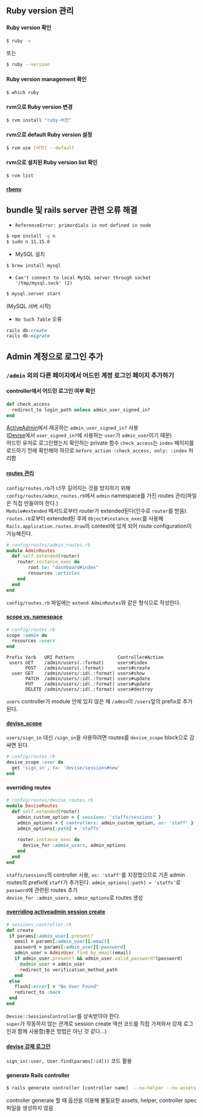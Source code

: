 ## Ruby version 관리
#### Ruby version 확인
```bash
$ ruby -v
``` 
또는
```bash
$ ruby --version
```
#### Ruby version management 확인
```bash
$ which ruby
```
#### rvm으로 Ruby version 변경
```bash
$ rvm install "ruby-버전"
```
#### rvm으로 default Ruby version 설정
```bash
$ rvm use [버전] --default
```
#### rvm으로 설치된 Ruby version list 확인
```bash
$ rvm list
```
#### [rbenv](https://github.com/rbenv/rbenv)

## bundle 및 rails server 관련 오류 해결
- `ReferenceError: primordials is not defined in node`  
```bash
$ npm install -g n
$ sudo n 11.15.0
```
- MySQL 설치  
```bash
$ brew install mysql
```
- `Can't connect to local MySQL server through socket '/tmp/mysql.sock' (2)`  
```bash
$ mysql.server start
```
(MySQL 서버 시작)
- `No Such Table` 오류  
```ruby
rails db:create
rails db:migrate
```

## Admin 계정으로 로그인 추가
### `/admin` 외의 다른 페이지에서 어드민 계정 로그인 페이지 추가하기
#### controller에서 어드민 로그인 여부 확인
```ruby
def check_access
  redirect_to login_path unless admin_user_signed_in?
end
```
[ActiveAdmin](https://github.com/activeadmin/activeadmin)에서 제공하는 `admin_user_signed_in?` 사용  
([Devise](https://github.com/plataformatec/devise)에서 `user_signed_in?`에 사용하는 `user`가 `admin_user`이기 때문)  
어드민 유저로 로그인했는지 확인하는 private 함수 `check_access`는 `index` 페이지를 로드하기 전에 확인해야 하므로 `before_action :check_access, only: :index` 처리함
#### [routes 관리](https://redgreen.no/2017/01/03/split-your-rails-routes.html)
`config/routes.rb`가 너무 길어지는 것을 방지하기 위해 `config/routes/admin_routes.rb`에서 `admin` namespace를 가진 routes 관리(파일은 직접 만들어야 한다.)  
`Module#extended` 메서드로부터 router가 extended된다(인수로 `router`를 받음). `routes.rb`로부터 extended된 후에 `Object#instance_exec`를 사용해 `Rails.application.routes.draw`의 context에 있게 되어 route configuration이 가능해진다.  
```ruby
# config/routes/admin_routes.rb
module AdminRoutes
  def self.extended(router)
    router.instance_exec do
        root to: "dashboard#index"
        resources :articles
    end
  end
end
```
`config/routes.rb` 파일에는 `extend AdminRoutes`와 같은 형식으로 작성한다.  
#### [scope vs. namespace](https://devblast.com/b/rails-5-routes-scope-vs-namespace)
```ruby
# config/routes.rb
scope :admin do
  resources :users
end
```
```
Prefix Verb   URI Pattern                Controller#Action
 users GET    /admin/users(.:format)     users#index
       POST   /admin/users(.:format)     users#create
  user GET    /admin/users/:id(.:format) users#show
       PATCH  /admin/users/:id(.:format) users#update
       PUT    /admin/users/:id(.:format) users#update
       DELETE /admin/users/:id(.:format) users#destroy
```
`users` controller가 module 안에 있지 않은 채 `/admin`이 `/users`앞의 prefix로 추가된다.  
#### [devise_scope](https://github.com/plataformatec/devise#configuring-routes)
`users/sign_in` 대신 `/sign_in`을 사용하려면 routes를 `devise_scope` block으로 감싸면 된다.  
```ruby
# config/routes.rb
devise_scope :user do
  get 'sign_in', to: 'devise/sessions#new'
end
```
#### overriding routes
```ruby
# config/routes/devise_routes.rb
module DeviseRoutes
  def self.extended(router)
    admin_custom_option = { sessions: 'staffs/sessions' }
    admin_options = { controllers: admin_custom_option, as: 'staff' }
    admin_options[:path] = 'staffs'
    
    router.instance_exec do
      devise_for :admin_users, admin_options
    end
  end
end
```
`staffs/sessions`의 controller 사용, `as: 'staff'`를 지정했으므로 기존 admin routes의 prefix에 `staff`가 추가된다. 
`admin_options[:path] = 'staffs'`로 `password`에 관련된 routes 추가  
`devise_for :admin_users, admin_options`로 routes 생성
#### [overriding activeadmin session create](https://stackoverflow.com/questions/48061303/overriding-active-admin-session-controller)
```ruby
# sessions_controller.rb
def create
 if params[:admin_user].present? 
   email = params[:admin_user][:email]
   password = params[:admin_user][:password]
   admin_user = AdminUser.find_by_email(email)
   if admin_user.present? && admin_user.valid_password?(password)
     @admin_user = admin_user
     redirect_to verification_method_path
   end
 else
   flash[:error] = "No User Found"
   redirect_to :back
 end
end
```
`Devise::SessionsController`를 상속받아야 한다.  
`super`가 작동하지 않는 관계로 session create 액션 코드를 직접 가져와서 강제 로그인과 함께 사용함(좋은 방법은 아닌 것 같다...)
#### [devise 강제 로그인](https://github.com/plataformatec/devise/wiki/How-To:-Sign-in-as-another-user-if-you-are-an-admin)
`sign_in(:user, User.find(params[:id]))` 코드 활용
#### generate Rails controller
```bash
$ rails generate controller [controller name]  --no-helper --no-assets --no-controller-specs --no-view-specs
```
controller generate 할 때 옵션을 이용해 불필요한 assets, helper, controller spec 파일을 생성하지 않음
